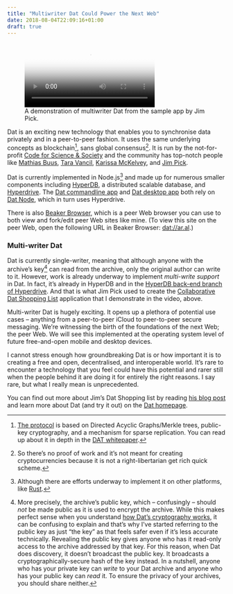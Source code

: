 ```yaml
---
title: "Multiwriter Dat Could Power the Next Web"
date: 2018-08-04T22:09:16+01:00
draft: true
---
```


<figure>
  <video controls poster='https://i.vimeocdn.com/video/717451773.jpg?mw=2880&mh=1620&q=70'>
    <source src='https://player.vimeo.com/external/283218705.hd.mp4?s=c93938a844ce574d8a27a7796bedb206a4f08f2a&profile_id=174' type='video/mp4'>
  </video>
  <figcaption>A demonstration of multiwriter Dat from the sample app by Jim Pick.</figcaption>
</figure>

Dat is an exciting new technology that enables you to synchronise data privately and in a peer-to-peer fashion. It uses the same underlying concepts as blockchain[^1], sans global consensus[^2]. It is run by the not-for-profit [Code for Science &amp; Society](https://codeforscience.org/) and the community has top-notch people like [Mathias Buus](https://github.com/mafintosh), [Tara Vancil](https://taravancil.com/), [Karissa McKelvey](https://okdistribute.xyz/), and [Jim Pick](https://jimpick.com/).

Dat is currently implemented in Node.js[^3] and made up for numerous smaller components including [HyperDB](https://github.com/mafintosh/hyperdb), a distributed scalable database, and [Hyperdrive](https://github.com/mafintosh/hyperdrive). The [Dat commandline app](https://github.com/datproject/dat) and [Dat desktop app](https://github.com/dat-land/dat-desktop) both rely on [Dat Node](https://github.com/datproject/dat-node), which in turn uses Hyperdrive.

There is also [Beaker Browser](https://beakerbrowser.com/), which is a peer Web browser you can use to both view and fork/edit peer Web sites like mine. (To view this site on the peer Web, open the following URL in Beaker Browser: [dat://ar.al](dat://ar.al).)

### Multi-writer Dat

Dat is currently single-writer, meaning that although anyone with the archive’s key[^4] can read from the archive, only the original author can write to it. However, work is already underway to implement _multi-write support_ in Dat. In fact, it’s already in HyperDB and in the [HyperDB back-end branch of Hyperdrive](https://github.com/mafintosh/hyperdrive/tree/hyperdb-backend). And that is what Jim Pick used to create the [Collaborative Dat Shopping List](https://dat-shopping-list.glitch.me/) application that I demonstrate in the video, above.

Multi-writer Dat is hugely exciting. It opens up a plethora of potential use cases – anything from a peer-to-peer iCloud to peer-to-peer secure messaging. We’re witnessing the birth of the foundations of the next Web; the peer Web. We will see this implemented at the operating system level of future free-and-open mobile and desktop devices. 

I cannot stress enough how groundbreaking Dat is or how important it is to creating a free and open, decentralised, and interoperable world. It’s rare to encounter a technology that you feel could have this potential and rarer still when the people behind it are doing it for entirely the right reasons. I say rare, but what I really mean is unprecedented.

You can find out more about Jim’s Dat Shopping list by reading [his blog post](https://blog.datproject.org/2018/05/14/dat-shopping-list/) and learn more about Dat (and try it out) on the [Dat homepage](https://datprojec.org).

[^1]: [The protocol](https://www.datprotocol.com/) is based on Directed Acyclic Graphs/Merkle trees, public-key cryptography, and a mechanism for sparse replication. You can read up about it in depth in the [DAT whitepaper](https://github.com/datproject/docs/blob/master/papers/dat-paper.md).

[^2]: So there’s no proof of work and it’s not meant for creating cryptocurrencies because it is not a right-libertarian get rich quick scheme.

[^3]: Although there are efforts underway to implement it on other platforms, like [Rust](https://github.com/datrs).

[^4]: More precisely, the archive’s public key, which – confusingly – should _not_ be made public as it is used to encrypt the archive. While this makes perfect sense when you understand [how Dat’s cryptography works](https://blog.datproject.org/2017/09/21/dat-cryptography/), it can be confusing to explain and that’s why I’ve started referring to the public key as just “the key” as that feels safer even if it’s less accurate technically. Revealing the public key gives anyone who has it read-only access to the archive addressed by that key. For this reason, when Dat does discovery, it doesn’t broadcast the public key. It broadcasts a cryptographically-secure hash of the key instead. In a nutshell, anyone who has your private key can _write_ to your Dat archive and anyone who has your public key can _read_ it. To ensure the privacy of your archives, you should share neither.
